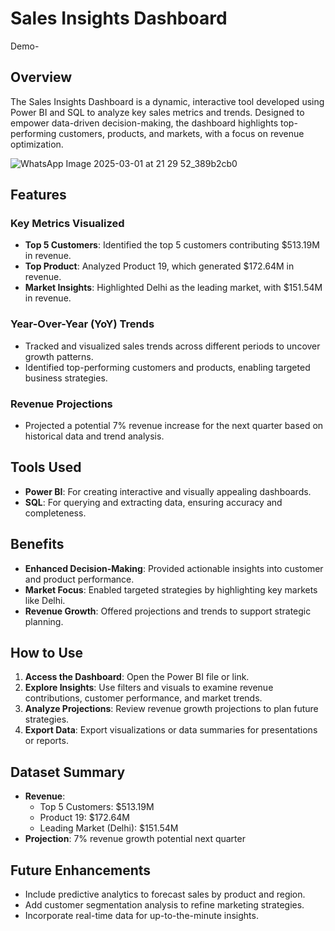 # Sales Insights Dashboard
Demo-
## Overview
The Sales Insights Dashboard is a dynamic, interactive tool developed using Power BI and SQL to analyze key sales metrics and trends. Designed to empower data-driven decision-making, the dashboard highlights top-performing customers, products, and markets, with a focus on revenue optimization.

![WhatsApp Image 2025-03-01 at 21 29 52_389b2cb0](https://github.com/user-attachments/assets/03ba3190-a576-4373-84b4-4cec79635109)





## Features

### Key Metrics Visualized
- **Top 5 Customers**: Identified the top 5 customers contributing $513.19M in revenue.
- **Top Product**: Analyzed Product 19, which generated $172.64M in revenue.
- **Market Insights**: Highlighted Delhi as the leading market, with $151.54M in revenue.

### Year-Over-Year (YoY) Trends
- Tracked and visualized sales trends across different periods to uncover growth patterns.
- Identified top-performing customers and products, enabling targeted business strategies.

### Revenue Projections
- Projected a potential 7% revenue increase for the next quarter based on historical data and trend analysis.

## Tools Used
- **Power BI**: For creating interactive and visually appealing dashboards.
- **SQL**: For querying and extracting data, ensuring accuracy and completeness.

## Benefits
- **Enhanced Decision-Making**: Provided actionable insights into customer and product performance.
- **Market Focus**: Enabled targeted strategies by highlighting key markets like Delhi.
- **Revenue Growth**: Offered projections and trends to support strategic planning.

## How to Use
1. **Access the Dashboard**: Open the Power BI file or link.
2. **Explore Insights**: Use filters and visuals to examine revenue contributions, customer performance, and market trends.
3. **Analyze Projections**: Review revenue growth projections to plan future strategies.
4. **Export Data**: Export visualizations or data summaries for presentations or reports.

## Dataset Summary
- **Revenue**:
  - Top 5 Customers: $513.19M
  - Product 19: $172.64M
  - Leading Market (Delhi): $151.54M
- **Projection**: 7% revenue growth potential next quarter

## Future Enhancements
- Include predictive analytics to forecast sales by product and region.
- Add customer segmentation analysis to refine marketing strategies.
- Incorporate real-time data for up-to-the-minute insights.



